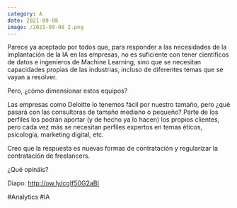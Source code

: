 ```yaml
--- 
category: A 
date: 2021-09-08 
image: /2021-09-08_2.png 
--- 
```


Parece ya aceptado por todos que, para responder a las necesidades de la implantación de la IA en las empresas, no es suficiente con tener científicos de datos e ingenieros de Machine Learning, sino que se necesitan capacidades propias de las industrias, incluso de diferentes temas que se vayan a resolver. 

Pero, ¿cómo dimensionar estos equipos? 

Las empresas como Deloitte lo tenemos fácil por nuestro tamaño, pero ¿qué pasará con las consultoras de tamaño mediano o pequeño? Parte de los perfiles los podrán aportar (y de hecho ya lo hacen) los propios clientes, pero cada vez más se necesitan perfiles expertos en temas éticos, psicología, marketing digital, etc. 

Creo que la respuesta es nuevas formas de contratación y regularizar la contratación de freelancers. 

¿Qué opináis?

Diapo: http://ow.ly/cgIf50G2aBI 



#Analytics #IA